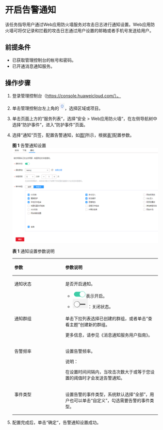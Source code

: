 # 开启告警通知<a name="waf_01_0019"></a>

该任务指导用户通过Web应用防火墙服务对攻击日志进行通知设置。Web应用防火墙可将仅记录和拦截的攻击日志通过用户设置的邮箱或者手机号发送给用户。

## 前提条件<a name="section2256777914731"></a>

-   已获取管理控制台的帐号和密码。
-   已开通消息通知服务。

## 操作步骤<a name="section61533550183130"></a>

1.  登录管理控制台（https://console.huaweicloud.com/）。
2.  单击管理控制台左上角的![](figures/选择区域图标.jpg)，选择区域或项目。
3.  单击页面上方的“服务列表“，选择“安全  \>  Web应用防火墙“，在左侧导航树中选择“防护事件“，进入“防护事件“页面。
4.  选择“通知“页签，配置告警通知，如[图1](#fig40676821112218)所示，根据[表1](#table4725363915334)配置参数。

    **图 1**  告警通知设置<a name="fig40676821112218"></a>  
    ![](figures/告警通知设置.png "告警通知设置")

    **表 1**  通知设置参数说明

    <a name="table4725363915334"></a>
    <table><thead align="left"><tr id="row4914351215334"><th class="cellrowborder" valign="top" width="34.97%" id="mcps1.2.3.1.1"><p id="p5659630615334"><a name="p5659630615334"></a><a name="p5659630615334"></a>参数</p>
    </th>
    <th class="cellrowborder" valign="top" width="65.03%" id="mcps1.2.3.1.2"><p id="p2089811115334"><a name="p2089811115334"></a><a name="p2089811115334"></a>参数说明</p>
    </th>
    </tr>
    </thead>
    <tbody><tr id="row5386527415334"><td class="cellrowborder" valign="top" width="34.97%" headers="mcps1.2.3.1.1 "><p id="p101105415334"><a name="p101105415334"></a><a name="p101105415334"></a>通知状态</p>
    </td>
    <td class="cellrowborder" valign="top" width="65.03%" headers="mcps1.2.3.1.2 "><p id="p515811198121"><a name="p515811198121"></a><a name="p515811198121"></a>是否开启通知。</p>
    <a name="ul131371286465"></a><a name="ul131371286465"></a><ul id="ul131371286465"><li><a name="image0207649194218"></a><a name="image0207649194218"></a><span><img id="image0207649194218" src="figures/开启图标-12.png"></span>表示开启。</li><li><a name="image12367181966"></a><a name="image12367181966"></a><span><img id="image12367181966" src="figures/关闭图标-13.jpg"></span>：关闭状态。</li></ul>
    </td>
    </tr>
    <tr id="row6597002315334"><td class="cellrowborder" valign="top" width="34.97%" headers="mcps1.2.3.1.1 "><p id="p4197165315334"><a name="p4197165315334"></a><a name="p4197165315334"></a>通知群组</p>
    </td>
    <td class="cellrowborder" valign="top" width="65.03%" headers="mcps1.2.3.1.2 "><p id="p58551974153615"><a name="p58551974153615"></a><a name="p58551974153615"></a>单击下拉列表选择已创建的群组，或者单击<span class="uicontrol" id="uicontrol41944595153649"><a name="uicontrol41944595153649"></a><a name="uicontrol41944595153649"></a>“查看主题”</span>创建新的群组。</p>
    <p id="p6285082315377"><a name="p6285082315377"></a><a name="p6285082315377"></a>更多信息，请参见<span id="cite1947002817820"><a name="cite1947002817820"></a><a name="cite1947002817820"></a>《消息通知服务用户指南》</span>。</p>
    </td>
    </tr>
    <tr id="row2091915305414"><td class="cellrowborder" valign="top" width="34.97%" headers="mcps1.2.3.1.1 "><p id="p17919330341"><a name="p17919330341"></a><a name="p17919330341"></a>告警频率</p>
    </td>
    <td class="cellrowborder" valign="top" width="65.03%" headers="mcps1.2.3.1.2 "><p id="p1191973010415"><a name="p1191973010415"></a><a name="p1191973010415"></a>设置告警频率。</p>
    <div class="note" id="note1284420159813"><a name="note1284420159813"></a><a name="note1284420159813"></a><span class="notetitle"> 说明： </span><div class="notebody"><p id="p16845171517813"><a name="p16845171517813"></a><a name="p16845171517813"></a>在设置时间间隔内，当攻击次数大于或等于您设置的阈值时才会发送告警通知。</p>
    </div></div>
    </td>
    </tr>
    <tr id="row7449192820129"><td class="cellrowborder" valign="top" width="34.97%" headers="mcps1.2.3.1.1 "><p id="p54495284122"><a name="p54495284122"></a><a name="p54495284122"></a>事件类型</p>
    </td>
    <td class="cellrowborder" valign="top" width="65.03%" headers="mcps1.2.3.1.2 "><p id="p14492280127"><a name="p14492280127"></a><a name="p14492280127"></a>设置告警的事件类型，系统默认选择<span class="parmvalue" id="parmvalue113916232133"><a name="parmvalue113916232133"></a><a name="parmvalue113916232133"></a>“全部”</span>，用户也可以单击<span class="parmvalue" id="parmvalue192922049161412"><a name="parmvalue192922049161412"></a><a name="parmvalue192922049161412"></a>“自定义”</span>，勾选需要告警的事件类型。</p>
    </td>
    </tr>
    </tbody>
    </table>

5.  配置完成后，单击“确定“，告警通知设置成功。

